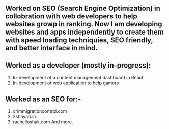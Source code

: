 ## Worked on SEO (Search Engine Optimization) in collobration with web developers to help websites growp in ranking. Now I am developing websites and apps independently to create them with speed loading techniquies, SEO friendly, and better interface in mind.

## Worked as a developer (mostly in-progress):
1. In-development of a content management dashboard in React
2. In-development of web application to help gamers

## Worked as an SEO for:-
1. crimmigrationcontrol.com
2. 2shayari.in
3. rachelloshak.com
And more. 
